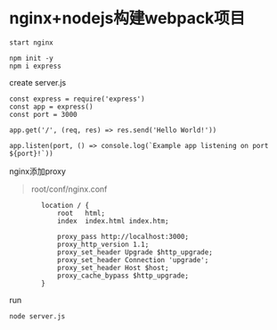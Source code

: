 # nginx+nodejs构建webpack项目
```
start nginx

npm init -y
npm i express

```

create server.js
```
const express = require('express')
const app = express()
const port = 3000

app.get('/', (req, res) => res.send('Hello World!'))

app.listen(port, () => console.log(`Example app listening on port ${port}!`))
```

nginx添加proxy
> root/conf/nginx.conf
```
        location / {
            root   html;
            index  index.html index.htm;
			
			proxy_pass http://localhost:3000;
			proxy_http_version 1.1;
			proxy_set_header Upgrade $http_upgrade;
			proxy_set_header Connection 'upgrade';
			proxy_set_header Host $host;
			proxy_cache_bypass $http_upgrade;			
        }
```

run
```
node server.js
```
